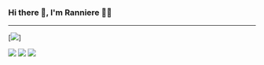 ### Hi there 👋, I'm Ranniere 👨‍💻
___________________________________________________________________________________________________________________________________________________________________________________

[<img src="{https://img.shields.io/badge/HTML5-E34F26?style=for-the-badge&logo=html5&logoColor=white}"/>]


[<img src="https://img.shields.io/badge/Facebook-1877F2?style=for-the-badge&logo=facebook&logoColor=white" />](https://facebook.com/Orkuml)
[<img src="https://img.shields.io/badge/Instagram-E4405F?style=for-the-badge&logo=instagram&logoColor=white" />](https://instagram.com/orkumlmetal)
[<img src="https://img.shields.io/badge/twitter-%231DA1F2.svg?&style=for-the-badge&logo=twitter&logoColor=white" />](https://twitter.com/Orkuml)





<!--
**Orkuml/Orkuml** is a ✨ _special_ ✨ repository because its `README.md` (this file) appears on your GitHub profile.

Here are some ideas to get you started:

- 🔭 I’m currently working on ...
- 🌱 I’m currently learning ...
- 👯 I’m looking to collaborate on ...
- 🤔 I’m looking for help with ...
- 💬 Ask me about ...
- 📫 How to reach me: ...
- 😄 Pronouns: ...
- ⚡ Fun fact: ...
-->
